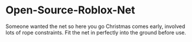 # Open-Source-Roblox-Net
Someone wanted the net so here you go Christmas comes early, involved lots of rope constraints. Fit the net in perfectly into the ground before use.
